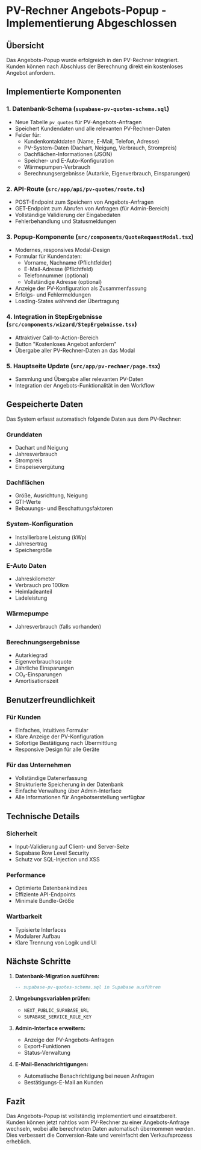 # PV-Rechner Angebots-Popup - Implementierung Abgeschlossen

## Übersicht
Das Angebots-Popup wurde erfolgreich in den PV-Rechner integriert. Kunden können nach Abschluss der Berechnung direkt ein kostenloses Angebot anfordern.

## Implementierte Komponenten

### 1. Datenbank-Schema (`supabase-pv-quotes-schema.sql`)
- Neue Tabelle `pv_quotes` für PV-Angebots-Anfragen
- Speichert Kundendaten und alle relevanten PV-Rechner-Daten
- Felder für:
  - Kundenkontaktdaten (Name, E-Mail, Telefon, Adresse)
  - PV-System-Daten (Dachart, Neigung, Verbrauch, Strompreis)
  - Dachflächen-Informationen (JSON)
  - Speicher- und E-Auto-Konfiguration
  - Wärmepumpen-Verbrauch
  - Berechnungsergebnisse (Autarkie, Eigenverbrauch, Einsparungen)

### 2. API-Route (`src/app/api/pv-quotes/route.ts`)
- POST-Endpoint zum Speichern von Angebots-Anfragen
- GET-Endpoint zum Abrufen von Anfragen (für Admin-Bereich)
- Vollständige Validierung der Eingabedaten
- Fehlerbehandlung und Statusmeldungen

### 3. Popup-Komponente (`src/components/QuoteRequestModal.tsx`)
- Modernes, responsives Modal-Design
- Formular für Kundendaten:
  - Vorname, Nachname (Pflichtfelder)
  - E-Mail-Adresse (Pflichtfeld)
  - Telefonnummer (optional)
  - Vollständige Adresse (optional)
- Anzeige der PV-Konfiguration als Zusammenfassung
- Erfolgs- und Fehlermeldungen
- Loading-States während der Übertragung

### 4. Integration in StepErgebnisse (`src/components/wizard/StepErgebnisse.tsx`)
- Attraktiver Call-to-Action-Bereich
- Button "Kostenloses Angebot anfordern"
- Übergabe aller PV-Rechner-Daten an das Modal

### 5. Hauptseite Update (`src/app/pv-rechner/page.tsx`)
- Sammlung und Übergabe aller relevanten PV-Daten
- Integration der Angebots-Funktionalität in den Workflow

## Gespeicherte Daten

Das System erfasst automatisch folgende Daten aus dem PV-Rechner:

### Grunddaten
- Dachart und Neigung
- Jahresverbrauch
- Strompreis
- Einspeisevergütung

### Dachflächen
- Größe, Ausrichtung, Neigung
- GTI-Werte
- Bebauungs- und Beschattungsfaktoren

### System-Konfiguration
- Installierbare Leistung (kWp)
- Jahresertrag
- Speichergröße

### E-Auto Daten
- Jahreskilometer
- Verbrauch pro 100km
- Heimladeanteil
- Ladeleistung

### Wärmepumpe
- Jahresverbrauch (falls vorhanden)

### Berechnungsergebnisse
- Autarkiegrad
- Eigenverbrauchsquote
- Jährliche Einsparungen
- CO₂-Einsparungen
- Amortisationszeit

## Benutzerfreundlichkeit

### Für Kunden
- Einfaches, intuitives Formular
- Klare Anzeige der PV-Konfiguration
- Sofortige Bestätigung nach Übermittlung
- Responsive Design für alle Geräte

### Für das Unternehmen
- Vollständige Datenerfassung
- Strukturierte Speicherung in der Datenbank
- Einfache Verwaltung über Admin-Interface
- Alle Informationen für Angebotserstellung verfügbar

## Technische Details

### Sicherheit
- Input-Validierung auf Client- und Server-Seite
- Supabase Row Level Security
- Schutz vor SQL-Injection und XSS

### Performance
- Optimierte Datenbankindizes
- Effiziente API-Endpoints
- Minimale Bundle-Größe

### Wartbarkeit
- Typisierte Interfaces
- Modularer Aufbau
- Klare Trennung von Logik und UI

## Nächste Schritte

1. **Datenbank-Migration ausführen:**
   ```sql
   -- supabase-pv-quotes-schema.sql in Supabase ausführen
   ```

2. **Umgebungsvariablen prüfen:**
   - `NEXT_PUBLIC_SUPABASE_URL`
   - `SUPABASE_SERVICE_ROLE_KEY`

3. **Admin-Interface erweitern:**
   - Anzeige der PV-Angebots-Anfragen
   - Export-Funktionen
   - Status-Verwaltung

4. **E-Mail-Benachrichtigungen:**
   - Automatische Benachrichtigung bei neuen Anfragen
   - Bestätigungs-E-Mail an Kunden

## Fazit

Das Angebots-Popup ist vollständig implementiert und einsatzbereit. Kunden können jetzt nahtlos vom PV-Rechner zu einer Angebots-Anfrage wechseln, wobei alle berechneten Daten automatisch übernommen werden. Dies verbessert die Conversion-Rate und vereinfacht den Verkaufsprozess erheblich.
